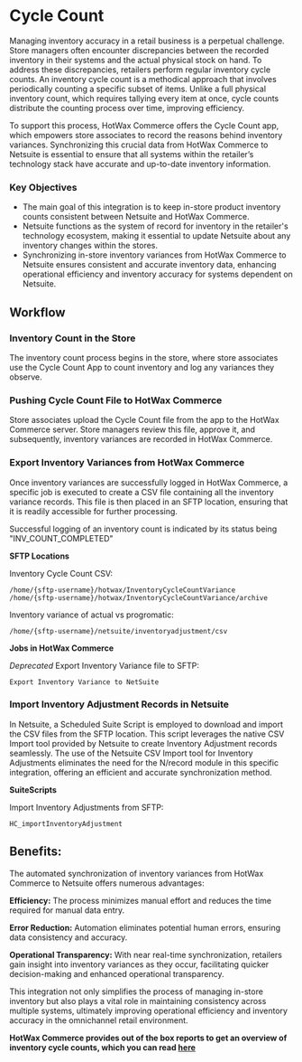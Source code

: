 # Cycle Count
Managing inventory accuracy in a retail business is a perpetual challenge. Store managers often encounter discrepancies between the recorded inventory in their systems and the actual physical stock on hand. To address these discrepancies, retailers perform regular inventory cycle counts. An inventory cycle count is a methodical approach that involves periodically counting a specific subset of items. Unlike a full physical inventory count, which requires tallying every item at once, cycle counts distribute the counting process over time, improving efficiency.

To support this process, HotWax Commerce offers the Cycle Count app, which empowers store associates to record the reasons behind inventory variances. Synchronizing this crucial data from HotWax Commerce to Netsuite is essential to ensure that all systems within the retailer’s technology stack have accurate and up-to-date inventory information.

### Key Objectives
- The main goal of this integration is to keep in-store product inventory counts consistent between Netsuite and HotWax Commerce.
- Netsuite functions as the system of record for inventory in the retailer's technology ecosystem, making it essential to update Netsuite about any inventory changes within the stores.
- Synchronizing in-store inventory variances from HotWax Commerce to Netsuite ensures consistent and accurate inventory data, enhancing operational efficiency and inventory accuracy for systems dependent on Netsuite.

## Workflow

### Inventory Count in the Store
The inventory count process begins in the store, where store associates use the Cycle Count App to count inventory and log any variances they observe.


### Pushing Cycle Count File to HotWax Commerce
Store associates upload the Cycle Count file from the app to the HotWax Commerce server. Store managers review this file, approve it, and subsequently, inventory variances are recorded in HotWax Commerce.


### Export Inventory Variances from HotWax Commerce
Once inventory variances are successfully logged in HotWax Commerce, a specific job is executed to create a CSV file containing all the inventory variance records. This file is then placed in an SFTP location, ensuring that it is readily accessible for further processing.

Successful logging of an inventory count is indicated by its status being "INV_COUNT_COMPLETED"

**SFTP Locations**

Inventory Cycle Count CSV:
```
/home/{sftp-username}/hotwax/InventoryCycleCountVariance
/home/{sftp-username}/hotwax/InventoryCycleCountVariance/archive
```

Inventory variance of actual vs progromatic:
```
/home/{sftp-username}/netsuite/inventoryadjustment/csv
```

**Jobs in HotWax Commerce**

*Deprecated* Export Inventory Variance file to SFTP:
```
Export Inventory Variance to NetSuite
```

### Import Inventory Adjustment Records in Netsuite
In Netsuite, a Scheduled Suite Script is employed to download and import the CSV files from the SFTP location. This script leverages the native CSV Import tool provided by Netsuite to create Inventory Adjustment records seamlessly. The use of the Netsuite CSV Import tool for Inventory Adjustments eliminates the need for the N/record module in this specific integration, offering an efficient and accurate synchronization method.

**SuiteScripts**

Import Inventory Adjustments from SFTP:
```
HC_importInventoryAdjustment
```

## Benefits:
The automated synchronization of inventory variances from HotWax Commerce to Netsuite offers numerous advantages:

**Efficiency:** The process minimizes manual effort and reduces the time required for manual data entry.


**Error Reduction:** Automation eliminates potential human errors, ensuring data consistency and accuracy.


**Operational Transparency:** With near real-time synchronization, retailers gain insight into inventory variances as they occur, facilitating quicker decision-making and enhanced operational transparency.

This integration not only simplifies the process of managing in-store inventory but also plays a vital role in maintaining consistency across multiple systems, ultimately improving operational efficiency and inventory accuracy in the omnichannel retail environment.



**HotWax Commerce provides out of the box reports to get an overview of inventory cycle counts, which you can read [here](https://docs.hotwax.co/user-guides/inventory/cycle-counting/reports)**